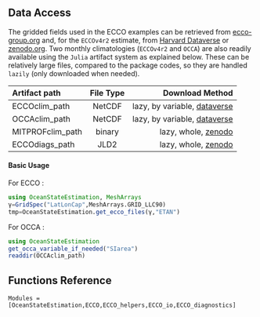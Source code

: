 ## Data Access

The gridded fields used in the ECCO examples can be retrieved from [ecco-group.org](https://ecco-group.org/products.htm) and, for the `ECCOv4r2` estimate, from [Harvard Dataverse](https://dataverse.harvard.edu) or [zenodo.org](https://zenodo.org). Two monthly climatologies (`ECCOv4r2` and `OCCA`) are also readily available using the `Julia` artifact system as explained below. These can be relatively large files, compared to the package codes, so they are handled `lazily` (only downloaded when needed). 

| Artifact path | File Type  | Download Method |
|:----------------|:----------------:|-----------------:|
| ECCOclim_path             | NetCDF              | lazy, by variable, [dataverse](https://dataverse.harvard.edu/dataverse/ECCO?q=&types=dataverses&sort=dateSort&order=desc&page=1) |
| OCCAclim_path             | NetCDF              |lazy, by variable, [dataverse](https://dataverse.harvard.edu/dataset.xhtml?persistentId=doi:10.7910/DVN/RNXA2A) |
| MITPROFclim_path             | binary    | lazy, whole, [zenodo](https://zenodo.org/record/5101243#.YXiEci1h1qs) |
| ECCOdiags_path             | JLD2    | lazy, whole, [zenodo](https://zenodo.org/record/5773401#.YbQmhS1h3Pg) |

#### Basic Usage

For ECCO :

```julia
using OceanStateEstimation, MeshArrays
γ=GridSpec("LatLonCap",MeshArrays.GRID_LLC90)
tmp=OceanStateEstimation.get_ecco_files(γ,"ETAN")
```

For OCCA :

```julia
using OceanStateEstimation
get_occa_variable_if_needed("SIarea")
readdir(OCCAclim_path)
```

## Functions Reference

```@autodocs
Modules = [OceanStateEstimation,ECCO,ECCO_helpers,ECCO_io,ECCO_diagnostics]
```
